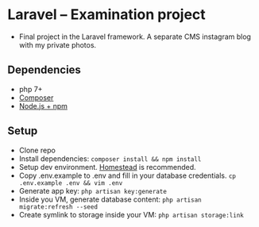 # Laravel – Examination project
* Final project in the Laravel framework.
A separate CMS instagram blog with my private photos.

## Dependencies
* php 7+
* [Composer](https://getcomposer.org/download/)
* [Node.js + npm](https://nodejs.org/en/)

## Setup

* Clone repo
* Install dependencies: `composer install && npm install`
* Setup dev environment. [Homestead](https://laravel.com/docs/5.5/homestead) is recommended.
* Copy .env.example to .env and fill in your database credentials. `cp .env.example .env && vim .env` 
* Generate app key: `php artisan key:generate`
* Inside you VM, generate database content: `php artisan migrate:refresh --seed`
* Create symlink to storage inside your VM: `php artisan storage:link`

